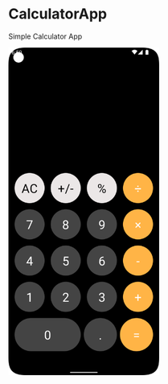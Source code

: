 # CalculatorApp

Simple Calculator App

<img src="images/Screenshot_20221014_185928.png" alt="drawing" width="300"/>


